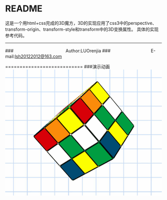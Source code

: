 README
===========================
这是一个用html+css完成的3D魔方，3D的实现应用了css3中的perspective、transform-origin、transform-style和transform中的3D变换属性。
具体的实现参考代码。
****
###　　　　　　　　　　　　Author:LUOrenjia
###　　　　　　　　　 E-mail:lsh20122012@163.com

===========================
###演示动画
![](https://github.com/LUOrenjia/3D-Cube/blob/master/3dCube.gif)
